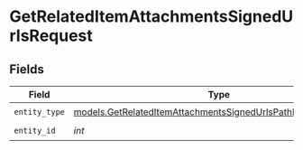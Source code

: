 # GetRelatedItemAttachmentsSignedUrlsRequest


## Fields

| Field                                                                                                                                | Type                                                                                                                                 | Required                                                                                                                             | Description                                                                                                                          |
| ------------------------------------------------------------------------------------------------------------------------------------ | ------------------------------------------------------------------------------------------------------------------------------------ | ------------------------------------------------------------------------------------------------------------------------------------ | ------------------------------------------------------------------------------------------------------------------------------------ |
| `entity_type`                                                                                                                        | [models.GetRelatedItemAttachmentsSignedUrlsPathParamEntityType](../models/getrelateditemattachmentssignedurlspathparamentitytype.md) | :heavy_check_mark:                                                                                                                   | N/A                                                                                                                                  |
| `entity_id`                                                                                                                          | *int*                                                                                                                                | :heavy_check_mark:                                                                                                                   | N/A                                                                                                                                  |